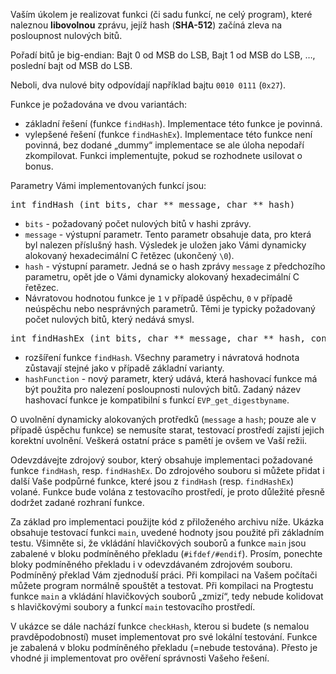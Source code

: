 
<p>Vaším úkolem je realizovat funkci (či sadu funkcí, ne celý program), které naleznou <strong>libovolnou</strong> zprávu, jejíž hash (<strong>SHA-512</strong>) začíná zleva na posloupnost nulových bitů.</p><p>Pořadí bitů je big-endian: Bajt 0 od MSB do LSB, Bajt 1 od MSB do LSB, …, poslední bajt od MSB do LSB.</p><p>Neboli, dva nulové bity odpovídají například bajtu <code>0010 0111</code> (<code>0x27</code>).</p><p>Funkce je požadována ve dvou variantách:</p><ul><li>základní řešení (funkce <code>findHash</code>). Implementace této funkce je povinná.</li><li>vylepšené řešení (funkce <code>findHashEx</code>). Implementace této funkce není povinná, bez dodané „dummy“ implementace se ale úloha nepodaří zkompilovat. Funkci implementujte, pokud se rozhodnete usilovat o bonus.</li></ul><p>Parametry Vámi implementovaných funkcí jsou:</p><pre>int findHash (int bits, char ** message, char ** hash)
</pre><ul><li><code>bits</code> - požadovaný počet nulových bitů v hashi zprávy.</li><li><code>message</code> - výstupní parametr. Tento parametr obsahuje data, pro která byl nalezen příslušný hash. Výsledek je uložen jako Vámi dynamicky alokovaný hexadecimální C řetězec (ukončený <code>\0</code>).</li><li><code>hash</code> - výstupní parametr. Jedná se o hash zprávy <code>message</code> z předchozího parametru, opět jde o Vámi dynamicky alokovaný hexadecimální C řetězec.</li><li>Návratovou hodnotou funkce je <code>1</code> v případě úspěchu, <code>0</code> v případě neúspěchu nebo nesprávných parametrů. Těmi je typicky požadovaný počet nulových bitů, který nedává smysl.</li></ul><pre>int findHashEx (int bits, char ** message, char ** hash, const char * hashFunction)
</pre><ul><li>rozšíření funkce <code>findHash</code>. Všechny parametry i návratová hodnota zůstavají stejné jako v případě základní varianty.</li><li><code>hashFunction</code> - nový parametr, který udává, která hashovací funkce má být použita pro nalezení posloupnosti nulových bitů. Zadaný název hashovací funkce je kompatibilní s funkcí <code>EVP_get_digestbyname</code>.</li></ul><p>O uvolnění dynamicky alokovaných protředků (<code>message</code> a <code>hash</code>; pouze ale v případě úspěchu funkce) se nemusíte starat, testovací prostředí zajistí jejich korektní uvolnění. Veškerá ostatní práce s pamětí je ovšem ve Vaší režii.</p><p>Odevzdávejte zdrojový soubor, který obsahuje implementaci požadované funkce <code>findHash</code>, resp. <code>findHashEx</code>. Do zdrojového souboru si můžete přidat i další Vaše podpůrné funkce, které jsou z <code>findHash</code> (resp. <code>findHashEx</code>) volané. Funkce bude volána z testovacího prostředí, je proto důležité přesně dodržet zadané rozhraní funkce.</p><p>Za základ pro implementaci použijte kód z přiloženého archivu níže. Ukázka obsahuje testovací funkci <code>main</code>, uvedené hodnoty jsou použité při základním testu. Všimněte si, že vkládání hlavičkových souborů a funkce <code>main</code> jsou zabalené v bloku podmíněného překladu (<code>#ifdef/#endif</code>). Prosím, ponechte bloky podmíněného překladu i v odevzdávaném zdrojovém souboru. Podmíněný překlad Vám zjednoduší práci. Při kompilaci na Vašem počítači můžete program normálně spouštět a testovat. Při kompilaci na Progtestu funkce <code>main</code> a vkládání hlavičkových souborů „zmizí“, tedy nebude kolidovat s hlavičkovými soubory a funkcí <code>main</code> testovacího prostředí.</p><p>V ukázce se dále nachází funkce <code>checkHash</code>, kterou si budete (s nemalou pravděpodobností) muset implementovat pro své lokální testování. Funkce je zabalená v bloku podmíněného překladu (=nebude testována). Přesto je vhodné ji implementovat pro ověření správnosti Vašeho řešení.</p>